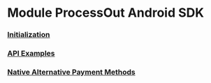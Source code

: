 # Module ProcessOut Android SDK

### [Initialization](Initialization.md)

### [API Examples](ApiExamples.md)

### [Native Alternative Payment Methods](NativeAlternativePaymentMethods.md)
